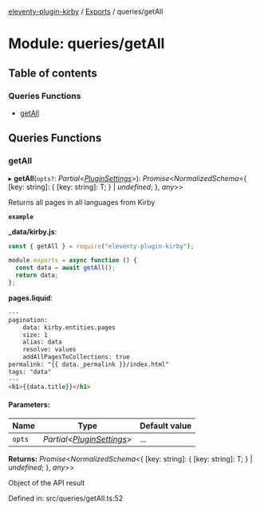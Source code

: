 [eleventy-plugin-kirby](../README.md) / [Exports](../modules.md) / queries/getAll

# Module: queries/getAll

## Table of contents

### Queries Functions

- [getAll](queries_getall.md#getall)

## Queries Functions

### getAll

▸ **getAll**(`opts?`: *Partial*<[*PluginSettings*](../interfaces/models/plugin-options-model.pluginsettings.md)\>): *Promise*<*NormalizedSchema*<{ [key: string]: { [key: string]: T;  } \| *undefined*;  }, *any*\>\>

Returns all pages in all languages from Kirby

**`example`** 

**_data/kirby.js**:
```js
const { getAll } = require("eleventy-plugin-kirby");

module.exports = async function () {
  const data = await getAll();
  return data;
};
```
**pages.liquid**:
```html
---
pagination:
    data: kirby.entities.pages
    size: 1
    alias: data
    resolve: values
    addAllPagesToCollections: true
permalink: "{{ data._permalink }}/index.html"
tags: "data"
---
<h1>{{data.title}}</h1>
```

#### Parameters:

Name | Type | Default value |
------ | ------ | ------ |
`opts` | *Partial*<[*PluginSettings*](../interfaces/models/plugin-options-model.pluginsettings.md)\> | ... |

**Returns:** *Promise*<*NormalizedSchema*<{ [key: string]: { [key: string]: T;  } \| *undefined*;  }, *any*\>\>

Object of the API result

Defined in: src/queries/getAll.ts:52

